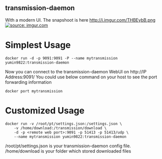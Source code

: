 ## transmission-daemon
  With a modern UI. The snapshoot is here http://i.imgur.com/THBEybB.png
  <a href="http://imgur.com/THBEybB"><img src="http://i.imgur.com/THBEybB.png" title="source: imgur.com" /></a>

# Simplest Usage 
```
docker run -d -p 9091:9091 -P --name mytransmission yumin9822:transmission-daemon
```
Now you can connect to the transmission-daemon WebUI on http://IP Address:9091/
You could use below command on your host to see the port forwarding information
```
docker port mytransmission
```

# Customized Usage
```
docker run -v /root/pt/settings.json:/settings.json \
	-v /home/download:/transmission/download \
	-d -p <remote web port>:9091 -p 51413 -p 51413/udp \
	--name mytransmission yumin9822:transmission-daemon
```
/root/pt/settings.json is your transmission-daemon config file. 
/home/download is your folder which stored downloaded files
